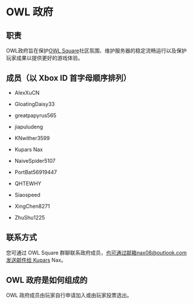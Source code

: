 # OWL 政府

## 职责

OWL政府旨在保护[OWL Square](#OWL-Square)社区氛围、维护服务器的稳定流畅运行以及保护玩家成果以提供更好的游戏体验。

## 成员（以 Xbox ID 首字母顺序排列）

* AlexXuCN

* GloatingDaisy33

* greatpapyrus565

* jiapuludeng

* KNwither3599

* Kupars Nax

* NaiveSpider5107

* PortBat56919447

* QHTEWHY

* Siaospeed

* XingChen8271

* ZhuShu1225

## 联系方式

您可通过 OWL Square 群聊联系政府成员，[也可通过邮箱](mailto:%E4%B9%9F%E5%8F%AF%E9%80%9A%E8%BF%87%E9%82%AE%E7%AE%B1nax08@outlook.com%E5%8F%91%E9%80%81%E9%82%AE%E4%BB%B6%E7%BB%99Kupars)[nax08@outlook.com发送邮件给 Kupars](mailto:%E4%B9%9F%E5%8F%AF%E9%80%9A%E8%BF%87%E9%82%AE%E7%AE%B1nax08@outlook.com%E5%8F%91%E9%80%81%E9%82%AE%E4%BB%B6%E7%BB%99Kupars) Nax。

## OWL 政府是如何组成的

OWL 政府成员由玩家自行申请加入或由玩家投票选出。
